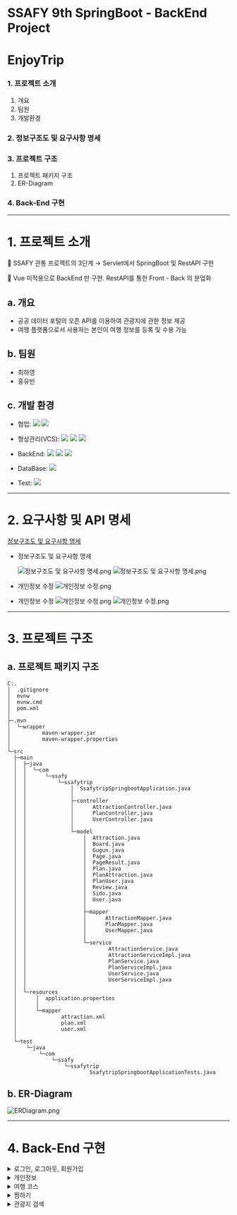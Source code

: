 # SSAFY 9th SpringBoot - BackEnd Project

# EnjoyTrip

### 1. 프로젝트 소개

1. 개요
2. 팀원
3. 개발환경

### 2. 정보구조도 및 요구사항 명세

### 3. 프로젝트 구조

1. 프로젝트 패키지 구조
2. ER-Diagram

### 4. Back-End 구현

---

# 1. 프로젝트 소개

📢 SSAFY 관통 프로젝트의 3단계 → Servlet에서 SpringBoot 및 RestAPI 구현

📢 Vue 미적용으로 BackEnd 만 구현. RestAPI를 통한 Front - Back 의 분업화

## a. 개요

- 공공 데이터 포털의 오픈 API를 이용하여 관광지에 관한 정보 제공
- 여행 플랫폼으로서 사용자는 본인이 여행 정보를 등록 및 수용 가능

## b. 팀원

- 최하영
- 홍유빈

## c. 개발 환경

- 협업:
  <img src="https://img.shields.io/badge/notion-000000?style=for-the-badge&logo=notion&logoColor=white">
  <img src="https://img.shields.io/badge/mattermost-0058CC?style=for-the-badge&logo=mattermost&logoColor=white">

- 형상관리(VCS):
  <img src="https://img.shields.io/badge/git-F05032?style=for-the-badge&logo=git&logoColor=white">
  <img src="https://img.shields.io/badge/github-181717?style=for-the-badge&logo=github&logoColor=white">
  <img src="https://img.shields.io/badge/gitlab-FC6D26?style=for-the-badge&logo=gitlab&logoColor=white">

- BackEnd:
  <img src="https://img.shields.io/badge/spring-6DB33F?style=for-the-badge&logo=spring&logoColor=white">
  <img src="https://img.shields.io/badge/java-007396?style=for-the-badge&logo=java&logoColor=white">
  <img src="https://img.shields.io/badge/mybatis-4479A1?style=for-the-badge&logo=mybatis&logoColor=white">
- DataBase:
  <img src="https://img.shields.io/badge/mysql-4479A1?style=for-the-badge&logo=mysql&logoColor=white">
- Test:
  <img src="https://img.shields.io/badge/talend-FF6D70?style=for-the-badge&logo=postman&logoColor=white">

---

# 2. 요구사항 및 API 명세

[정보구조도 및 요구사항 명세](https://www.notion.so/90b0b0df7d0f4d7fb0eb4d1e28a09fd6)

- 정보구조도 및 요구사항 명세

  ![정보구조도 및 요구사항 명세.png](img/data1.png)
  ![정보구조도 및 요구사항 명세.png](img/data2.png)

- 개인정보 수정
  ![개인정보 수정.png](img/modify_personalinfo.png)

- 개인정보 수정
  ![개인정보 수정.png](img/structure.png)
  ![개인정보 수정.png](img/structure2.png)
---

# 3. 프로젝트 구조

## a. 프로젝트 패키지 구조

```
C:.
│  .gitignore
│  mvnw
│  mvnw.cmd
│  pom.xml
│
├─.mvn
│  └─wrapper
│          maven-wrapper.jar
│          maven-wrapper.properties
│
└─src
  ├─main
  │  ├─java
  │  │  └─com
  │  │      └─ssafy
  │  │          └─ssafytrip
  │  │              │  SsafytripSpringbootApplication.java
  │  │              │
  │  │              ├─controller
  │  │              │      AttractionController.java
  │  │              │      PlanController.java
  │  │              │      UserController.java
  │  │              │
  │  │              └─model
  │  │                  │  Attraction.java
  │  │                  │  Board.java
  │  │                  │  Gugun.java
  │  │                  │  Page.java
  │  │                  │  PageResult.java
  │  │                  │  Plan.java
  │  │                  │  PlanAttraction.java
  │  │                  │  PlanUser.java
  │  │                  │  Review.java
  │  │                  │  Sido.java
  │  │                  │  User.java
  │  │                  │
  │  │                  ├─mapper
  │  │                  │      AttractionMapper.java
  │  │                  │      PlanMapper.java
  │  │                  │      UserMapper.java
  │  │                  │
  │  │                  └─service
  │  │                          AttractionService.java
  │  │                          AttractionServiceImpl.java
  │  │                          PlanService.java
  │  │                          PlanServiceImpl.java
  │  │                          UserService.java
  │  │                          UserServiceImpl.java
  │  │
  │  └─resources
  │      │  application.properties
  │      │
  │      └─mapper
  │              attraction.xml
  │              plan.xml
  │              user.xml
  │
  └─test
      └─java
          └─com
              └─ssafy
                  └─ssafytrip
                          SsafytripSpringbootApplicationTests.java
```

## b. ER-Diagram

![ERDiagram.png](img/ERDiagram.png)

---

# 4. Back-End 구현

<details>
<summary>로그인, 로그아웃, 회원가입</summary>
<div markdown="1">

- 로그인
  ![로그인.png](img/login.png)
- 로그아웃
  ![로그아웃.png](img/logout.png)
- 회원가입
  ![회원가입.png](img/signin.png)

</div>
</details>

<details>
<summary>개인정보</summary>
<div markdown="1">

- 개인정보 수정
  ![개인정보 수정.png](img/modify_personalinfo.png)
- 개인정보 조회
  ![개인정보조회.png](img/view_personalinfo.png)
- 나의 여행지 조회(찜한 여행지 조회)
  ![내가 찜한 장소 조회.png](img/view_my_hotplace.png)

</div>
</details>

<details>
<summary>여행 코스</summary>
<div markdown="1">

- 여행 코스 설정

  - 여행 코스 생성
    ![계획 생성.png](img/create_plan.png)
  - 여행 세부 계획 설정
    ![세부 계획 설정.png](img/modify_detail_plan.png)
  - 여행 세부 계획 반환
    ![여행세부계획 반환.png](img/view_plan.png)

- 나의 여행 코스

  - 나의 여행 코스 조회
    ![나의 여행 코스 조회.png](img/view_my_plan.png)
  - 나의 여행 코스 삭제
    ![플랜 삭제.png](img/delete_plan.png)

- 나의 여행 코스 공유
  - 여행 코스 참여자 추가
    ![여행 계획 참여자 추가.png](img/add_crewmember.png)
  - 여행 코스 참여자 삭제
    ![여행계획 참여자 삭제.png](img/delete_crewmember.png)
  - 여행 코스 참여자 조회
    ![여행계획 참여자 조회.png](img/view_crewmember.png)

</div>
</details>

<details>
<summary>찜하기</summary>
<div markdown="1">

- 찜

  - 내가 좋아하는 장소 찜하기
    ![내가 좋아하는 장소 찜하기.png](img/add_my_hotplace.png)
  - 내가 찜한 장소 조회하기
    ![내가 찜한 장소 조회하기.png](img/search_by_gugun.png)

</div>
</details>

<details>
<summary>관광지 검색</summary>
<div markdown="1">

- 관광지 정보 검색
  ![관광지 정보 검색.png](img/search_attraction.png)
- 관광지 구-군 조회
  ![구군조회.png](img/search_by_gugun.png)
- 관광지 시-도 조회
  ![시도 조회.png](img/search_by_city.png)
- 관광지 카테고리별 조회
  ![카테고리별 관광지 반환.png](img/search_by_category.png)

</div>
</details>

